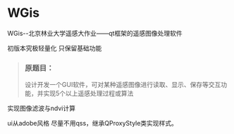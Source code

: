 # WGis
WGis--北京林业大学遥感大作业——qt框架的遥感图像处理软件

初版本究极轻量化 只保留基础功能

> ### 原题目：
> 设计开发一个GUI软件，可对某种遥感图像进行读取、显示、保存等交互功能，并实现5个以上遥感处理过程或算法

实现图像滤波与ndvi计算

ui从adobe风格 尽量不用qss，继承QProxyStyle类实现样式。
